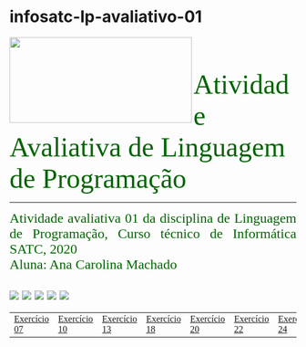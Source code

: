 # infosatc-lp-avaliativo-01
<HTML>
<HEAD>
</HEAD>
<BODY>
<a href  = "https://web.satc.edu.br">
<img src = https://user-images.githubusercontent.com/69262009/91752902-6bd90900-eb9d-11ea-8ec9-82fddd539157.png width ="320" height ="150" align = "left">
</a href>
<font face = "candara" size = "10" color = "#006400">
<br>
Atividade Avaliativa de Linguagem de Programação
</font>
<br>
<hr size = "2" color = "#556B2F">
<p align = "justify">
<font face = "candara" size = "5" color = "#006400">
Atividade avaliativa 01 da disciplina de Linguagem de Programação, Curso técnico de Informática SATC, 2020
<br>
Aluna: Ana Carolina Machado
<br><br>
<a href ="https://www.instagram.com/satceducacao/"><img src = "https://user-images.githubusercontent.com/69262009/91758844-025df800-eba7-11ea-9103-d8af361bef2b.png" style="max-width:100%;"></a href>
<a href ="https://twitter.com/satceducacao"><img src = "https://user-images.githubusercontent.com/69262009/91758839-00943480-eba7-11ea-8250-bad85225e223.png" style="max-width:100%;"></a href> 
<a href ="https://www.facebook.com/satceducacao"><img src = "https://user-images.githubusercontent.com/69262009/91758832-feca7100-eba6-11ea-95f9-3a8583c373d4.png" style="max-width:100%;"></a href> 
<a href ="https://www.linkedin.com/school/2480322"><img src = "https://user-images.githubusercontent.com/69262009/91758823-fd00ad80-eba6-11ea-95df-9d2ae62a17ac.png" style="max-width:100%;"></a href> 
<a href ="https://www.youtube.com/user/satcweb"><img src = "https://user-images.githubusercontent.com/69262009/91758818-fa9e5380-eba6-11ea-99bf-900fe8b9ee09.png" style="max-width:100%;"></a href> 



<br>
<table cellspacing = 7>
<tr>
<td>
<a href = https://github.com/anacarolina1002/infosatc-lp-avaliativo-01/blob/master/atividade1.py> Exercício 07</a href>
</td>
<td>
<a href = https://github.com/anacarolina1002/infosatc-lp-avaliativo-01/blob/master/atividade2.py> Exercício 10</a href>
</td>
<td>
<a href = https://github.com/anacarolina1002/infosatc-lp-avaliativo-01/blob/master/atividade3.py> Exercício 13</a href>
</td>
<td>
<a href = https://github.com/anacarolina1002/infosatc-lp-avaliativo-01/blob/master/atividade4.py> Exercício 18</a href>
</td>
<td>
<a href = https://github.com/anacarolina1002/infosatc-lp-avaliativo-01/blob/master/atividade5.py> Exercício 20</a href>
</td>
<td>
<a href = https://github.com/anacarolina1002/infosatc-lp-avaliativo-01/blob/master/atividade6.py> Exercício 22</a href>
</td>
<td>
<a href = https://github.com/anacarolina1002/infosatc-lp-avaliativo-01/blob/master/atividade7.py> Exercício 24</a href>
</td>
<td>
<a href = https://github.com/anacarolina1002/infosatc-lp-avaliativo-01/blob/master/atividade8.py> Exercício 26</a href>
</td>
<td>
<a href = https://github.com/anacarolina1002/infosatc-lp-avaliativo-01/blob/master/atividade9.py> Exercício 27</a href>
</td>
<td>
<a href = https://github.com/anacarolina1002/infosatc-lp-avaliativo-01/blob/master/atividade10.py> Exercício 29</a href>
</td>
<td>
<a href = https://github.com/anacarolina1002/infosatc-lp-avaliativo-01/blob/master/atividade11.py> Exercício 32</a href>
</td>
</tr>

</table>
</font>
</BODY>
</p>
</HTML>

